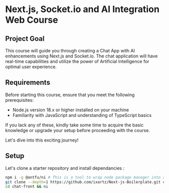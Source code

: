 # Next.js, Socket.io and AI Integration Web Course

## Project Goal

This course will guide you through creating a Chat App with AI enhancements using Next.js and Socket.io. The chat application will have real-time capabilities and utilize the power of Artificial Intelligence for optimal user experience.

## Requirements

Before starting this course, ensure that you meet the following prerequisites:

- Node.js version 18.x or higher installed on your machine
- Familiarity with JavaScript and understanding of TypeScript basics

If you lack any of these, kindly take some time to acquire the basic knowledge or upgrade your setup before proceeding with the course.

Let's dive into this exciting journey!

## Setup

Let's clone a starter repository and install dependancies :

```sh
npm i -g @antfu/ni # This is a tool to wrap node package manager into a single callable cli tool
git clone --depth=1 https://github.com/ixartz/Next-js-Boilerplate.git chat-front
cd chat-front && ni
```
